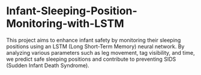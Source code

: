 # Infant-Sleeping-Position-Monitoring-with-LSTM
This project aims to enhance infant safety by monitoring their sleeping positions using an LSTM (Long Short-Term Memory) neural network. By analyzing various parameters such as leg movement, tag visibility, and time, we predict safe sleeping positions and contribute to preventing SIDS (Sudden Infant Death Syndrome).
